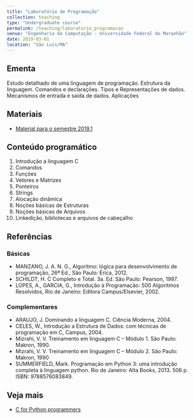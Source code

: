 ```yaml
---
title: "Laboratório de Programação"
collection: teaching
type: "Undergraduate course"
permalink: /teaching/laboratorio_programacao
venue: "Engenharia da Computação - Universidade Federal do Maranhão"
date: 2019-03-01
location: "São Luís/MA"
---
```


## Ementa

Estudo detalhado de uma linguagem de programação. Estrutura da linguagem. Comandos e declarações. Tipos e Representações de dados. Mecanismos de entrada e saída de dados. Aplicações

## Materiais

* [Material para o semestre 2019.1](https://github.com/profsergiocosta/lp20191)

## Conteúdo programático

1. Introdução a linguagem C
2. Comandos
3. Funções
4. Vetores e Matrizes
5. Ponteiros
6. Strings
7. Alocação dinâmica
8. Noções básicas de Estruturas
9. Noções básicas de Arquivos
10. Linkedição, bibliotecas e arquivos de cabeçalho

## Referências

### Básicas

* MANZANO, J. A. N. G., Algoritmo: lógica para desenvolvimento de programação, 26ª Ed., São Paulo: Érica, 2012. 
* SCHILDT, H. C Completo e Total. 3a. Ed. São Paulo: Pearson, 1997. 
* LOPES,  A.,  GARCIA,  G., Introdução à Programação: 500 Algoritmos Resolvidos,  Rio  de  Janeiro:  Editora Campus/Elsevier, 2002.

### Complementares

* ARAUJO, J. Dominando a linguagem C. Ciência Moderna, 2004. 
* CELES, W., Introdução a Estrutura de Dados: com técnicas de programação em C, Campus, 2004. 
* Mizrahi, V. V. Treinamento em linguagem C – Módulo 1. São Paulo: Makron, 1990. 
* Mizrahi, V. V. Treinamento em linguagem C – Módulo 2. São Paulo: Makron, 1990 
* SUMMERFIELD,  Mark. Programação em Python 3: uma introdução completa à linguagem python.  Rio  de  Janeiro: Alta Books, 2013. 506 p. ISBN: 9788576083849. 


## Veja mais

* [C for Python programmers](http://www.toves.org/books/cpy/)


